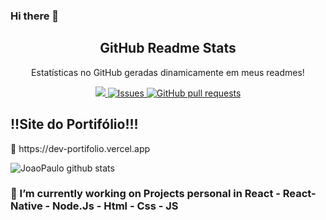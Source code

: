 ### Hi there 👋

<p align="center">
  
 <h2 align="center">GitHub Readme Stats</h2>

 <p align="center">Estatísticas no GitHub geradas dinamicamente em meus readmes!</p>


</p>
  <p align="center">
    <a href="https://codecov.io/gh/JoaoDev0105/github-readme-stats">
      <img src="https://codecov.io/gh/JoaoDev0105/github-readme-stats/branch/master/graph/badge.svg" />
    </a>
    <a href="https://github.com/JoaoDev0105/github-readme-stats/issues">
      <img alt="Issues" src="https://img.shields.io/github/issues/JoaoDev0105/github-readme-stats?color=0088ff" />
    </a>
    <a href="https://github.com/JoaoDev0105/github-readme-stats/pulls">
      <img alt="GitHub pull requests" src="https://img.shields.io/github/issues-pr/JoaoDev0105/github-readme-stats?color=0088ff" />
    </a>
    <br />
  </p>

  <h2>
    !!Site do Portifólio!!!
  </h2>
🌱 https://dev-portifolio.vercel.app

![JoaoPaulo github stats](https://github-readme-stats.vercel.app/api?username=JoaoDev0105&show_icons=true&theme=dracula)


### 🔭 I’m currently working on Projects personal in React - React-Native - Node.Js - Html - Css - JS

<!--
**JoaoDev0105/JoaoDev0105** is a ✨ _special_ ✨ repository because its `README.md` (this file) appears on your GitHub profile.

Here are some ideas to get you started:


- 🌱 I’m currently learning ...
- 👯 I’m looking to collaborate on ...
- 🤔 I’m looking for help with ...
- 💬 Ask me about ...
- 📫 How to reach me: ...
- 😄 Pronouns: ...
- ⚡ Fun fact: ...
-->
